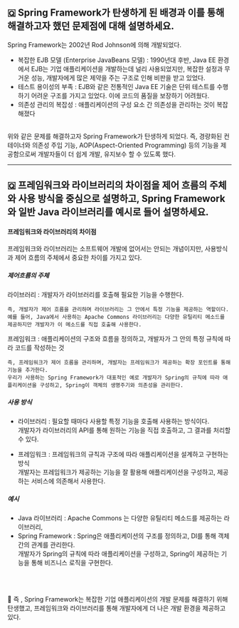 ## 🇶 Spring Framework가 탄생하게 된 배경과 이를 통해 해결하고자 했던 문제점에 대해 설명하세요.
Spring Framework는 2002년 Rod Johnson에 의해 개발되었다. 

- 복잡한 EJB 모델 (Enterprise JavaBeans 모델) : 1990년대 후반, Java EE 환경에서 EJB는 기업 애플리케이션을 개발하는데 널리 사용되었지만, 복잡한 설정과 무거운 성능, 개발자에게 많은 제약을 주는 구조로 인해 
비판을 받고 있었다.
- 테스트 용이성의 부족 : EJB와 같은 전통적인 Java EE 기술은 단위 테스트를 수행하기 어려운 구조를 가지고 있었다. 이에 코드의 품질을 보장하기 어려웠다.
- 의존성 관리의 복잡성 : 애플리케이션의 구성 요소 간 의존성을 관리하는 것이 복잡해졌다

<br>
위와 같은 문제를 해결하고자 Spring Framework가 탄생하게 되었다. 
즉, 경량화된 컨테이너와 의존성 주입 기능, AOP(Aspect-Oriented Programming) 등의 기능을 제공함으로써 개발자들이 더 쉽게 개발, 유지보수 할 수 있도록 했다.

---
## 🇶 프레임워크와 라이브러리의 차이점을 제어 흐름의 주체와 사용 방식을 중심으로 설명하고, Spring Framework와 일반 Java 라이브러리를 예시로 들어 설명하세요.
#### 프레임워크와 라이브러리의 차이점 
프레임워크와 라이브러리는 소프트웨어 개발에 없어서는 안되는 개념이지만, 사용방식과 제어 흐름의 주체에서 중요한 차이를 가지고 있다.

##### 제어흐름의 주체 
라이브러리 : 개발자가 라이브러리를 호출해 필요한 기능을 수행한다. 

```
즉, 개발자가 제어 흐름을 관리하며 라이브러리는 그 안에서 특정 기능을 제공하는 역할이다. 
예를 들어, Java에서 사용하는 Apache Commons 라이브러리는 다양한 유틸리티 메소드를 제공하지만 개발자가 이 메소드를 직접 호출해 사용한다. 
```
프레임워크 : 애플리케이션의 구조와 흐름을 정의하고, 개발자가 그 안의 특정 규칙에 따라 코드를 작성하는 것 

```
즉, 프레임워크가 제어 흐름을 관리하며, 개발자는 프레임워크가 제공하는 확장 포인트를 통해 기능을 추가한다. 
우리가 사용하는 Spring Framework가 대표적인 예로 개발자가 Spring의 규칙에 따라 애플리케이션을 구성하고, Spring이 객체의 생명주기와 의존성을 관리한다.
```

##### 사용 방식 
- 라이브러리 : 필요할 때마다 사용할 특정 기능을 호출해 사용하는 방식이다. 
<br> 개발자가 라이브러리의 API를 통해 원하는 기능을 직접 호출하고, 그 결과를 처리할 수 있다.

- 프레임워크 : 프레임워크의 규칙과 구조에 따라 애플리케이션을 설계하고 구현하는 방식 
<br> 개발자는 프레임워크가 제공하는 기능을 잘 활용해 애플리케이션을 구성하고, 제공하는 서비스에 의존해서 사용한다.

##### 예시
- Java 라이브러리 : Apache Commons 는 다양한 유틸리티 메소드를 제공하는 라이브러리, 
- Spring Framework : Spring은 애플리케이션의 구조를 정의하고, DI를 통해 객체간의 관계를 관리한다. 
<br> 개발자가 Spring의 규칙에 따라 애플리케이션을 구성하고, Spring이 제공하는 기능을 통해 비즈니스 로직을 구현한다.

<br>
<br>

📌 즉 , Spring Framework는 복잡한 기업 애플리케이션의 개발 문제를 해결하기 위해 탄생했고, 프레임워크와 라이브러리를 통해 개발자에게 더 나은 개발 환경을 제공하고 있다.













